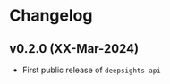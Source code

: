 # Changelog

<!--next-version-placeholder-->

## v0.2.0 (XX-Mar-2024)

- First public release of `deepsights-api`
